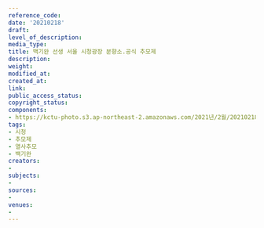 ```yaml
---
reference_code: 
date: '20210218'
draft: 
level_of_description: 
media_type: 
title: 백기완 선생 서울 시청광장 분향소.공식 추모제
description: 
weight: 
modified_at: 
created_at: 
link: 
public_access_status: 
copyright_status: 
components:
- https://kctu-photo.s3.ap-northeast-2.amazonaws.com/2021년/2월/20210218-백기완+선생+서울+시청광장+분향소.공식+추모제_시청_추모제_열사추모_백기완/_5D41194.jpg
tags:
- 시청
- 추모제
- 열사추모
- 백기완
creators:
- 
subjects:
- 
sources:
- 
venues:
- 
---
```

